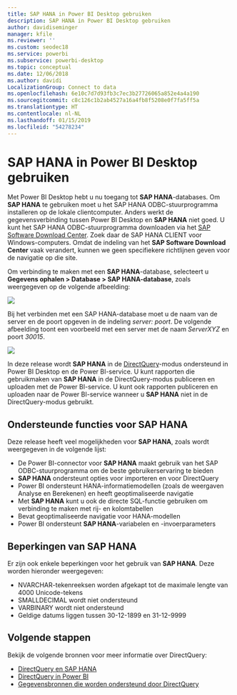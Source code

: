 ```yaml
---
title: SAP HANA in Power BI Desktop gebruiken
description: SAP HANA in Power BI Desktop gebruiken
author: davidiseminger
manager: kfile
ms.reviewer: ''
ms.custom: seodec18
ms.service: powerbi
ms.subservice: powerbi-desktop
ms.topic: conceptual
ms.date: 12/06/2018
ms.author: davidi
LocalizationGroup: Connect to data
ms.openlocfilehash: 6e10c7d7d93fb3c7ec3b27726065a852e4a4a190
ms.sourcegitcommit: c8c126c1b2ab4527a16a4fb8f5208e0f7fa5ff5a
ms.translationtype: HT
ms.contentlocale: nl-NL
ms.lasthandoff: 01/15/2019
ms.locfileid: "54278234"
---
```

# <a name="use-sap-hana-in-power-bi-desktop"></a>SAP HANA in Power BI Desktop gebruiken
Met Power BI Desktop hebt u nu toegang tot **SAP HANA**-databases. Om **SAP HANA** te gebruiken moet u het SAP HANA ODBC-stuurprogramma installeren op de lokale clientcomputer. Anders werkt de gegevensverbinding tussen Power BI Desktop en **SAP HANA** niet goed. U kunt het SAP HANA ODBC-stuurprogramma downloaden via het [SAP Software Download Center](https://support.sap.com/swdc). Zoek daar de SAP HANA CLIENT voor Windows-computers. Omdat de indeling van het **SAP Software Download Center** vaak verandert, kunnen we geen specifiekere richtlijnen geven voor de navigatie op die site.

Om verbinding te maken met een **SAP HANA**-database, selecteert u **Gegevens ophalen > Database > SAP HANA-database**, zoals weergegeven op de volgende afbeelding:

![](media/desktop-sap-hana/sap-hana-1.png)

Bij het verbinden met een SAP HANA-database moet u de naam van de server en de poort opgeven in de indeling *server: poort*. De volgende afbeelding toont een voorbeeld met een server met de naam *ServerXYZ* en poort *30015*.

![](media/desktop-sap-hana/sap-hana-2.png)

In deze release wordt **SAP HANA** in de [DirectQuery](desktop-directquery-sap-hana.md)-modus ondersteund in Power BI Desktop en de Power BI-service. U kunt rapporten die gebruikmaken van **SAP HANA** in de DirectQuery-modus publiceren en uploaden met de Power BI-service. U kunt ook rapporten publiceren en uploaden naar de Power BI-service wanneer u **SAP HANA** niet in de DirectQuery-modus gebruikt.

## <a name="supported-features-for-sap-hana"></a>Ondersteunde functies voor SAP HANA
Deze release heeft veel mogelijkheden voor **SAP HANA**, zoals wordt weergegeven in de volgende lijst:

* De Power BI-connector voor **SAP HANA** maakt gebruik van het SAP ODBC-stuurprogramma om de beste gebruikerservaring te bieden
* **SAP HANA** ondersteunt opties voor importeren en voor DirectQuery
* Power BI ondersteunt HANA-informatiemodellen (zoals de weergaven Analyse en Berekenen) en heeft geoptimaliseerde navigatie
* Met **SAP HANA** kunt u ook de directe SQL-functie gebruiken om verbinding te maken met rij- en kolomtabellen
* Bevat geoptimaliseerde navigatie voor HANA-modellen
* Power BI ondersteunt **SAP HANA**-variabelen en -invoerparameters

## <a name="limitations-of-sap-hana"></a>Beperkingen van SAP HANA
Er zijn ook enkele beperkingen voor het gebruik van **SAP HANA**. Deze worden hieronder weergegeven:

* NVARCHAR-tekenreeksen worden afgekapt tot de maximale lengte van 4000 Unicode-tekens
* SMALLDECIMAL wordt niet ondersteund
* VARBINARY wordt niet ondersteund
* Geldige datums liggen tussen 30-12-1899 en 31-12-9999


## <a name="next-steps"></a>Volgende stappen
Bekijk de volgende bronnen voor meer informatie over DirectQuery:

* [DirectQuery en SAP HANA](desktop-directquery-sap-hana.md)
* [DirectQuery in Power BI](desktop-directquery-about.md)
* [Gegevensbronnen die worden ondersteund door DirectQuery](desktop-directquery-data-sources.md)

